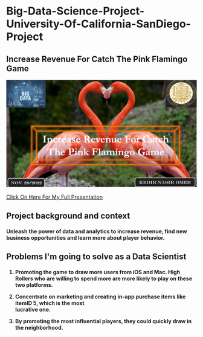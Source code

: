 # Big-Data-Science-Project-University-Of-California-SanDiego-Project 

<h2>
Increase Revenue For Catch The Pink Flamingo Game
</h2>

<p align="center">
<img src="https://github.com/kedibeki/Increase-Revenue-For-Catch-The-Pink-Flamingo-Game/blob/main/Cover%20Image.jpg" alt=""/>
</p>


[Click On Here For My Full Presentation](https://github.com/kedibeki/Increase-Revenue-For-Catch-The-Pink-Flamingo-Game/blob/main/Kedir%20Omer%20Increase%20Revenue%20For%20Catch%20The%20Pink%20Flamingo%20Game%20UC%20SanDiego.pdf)
 
<h2>
Project background and context
</h2>

 <h4>
Unleash the power of data and analytics to increase revenue, find new business opportunities and learn more about player behavior.
 </h4>

<h2>
Problems I'm going to solve as a Data Scientist
</h2>

<h4>
 
1. Promoting the game to draw more users from iOS and Mac. High Rollers who    are willing to spend 
   more are more likely to play on these two platforms.


2. Concentrate on marketing and creating in-app purchase items like itemID 5,  which is the most  
   lucrative one.

3. By promoting the most influential players, they could quickly draw in the neighborhood.
</h4>

